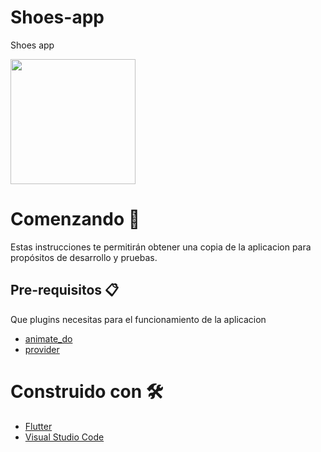 # Shoes-app
Shoes app

<p>
    <img src="https://res.cloudinary.com/dzgd10ssq/image/upload/v1600393147/Apps/jpbrezaa4hedtcefelh6.gif" width="200"/ > 
</p>

# Comenzando 🚀

Estas instrucciones te permitirán obtener una copia de la aplicacion para propósitos de desarrollo y pruebas.


## Pre-requisitos 📋

Que plugins necesitas para el funcionamiento de la aplicacion
- [animate_do](https://pub.dev/packages/animate_do "animate_do")
- [provider](https://pub.dev/packages/provider "provider")

  
 # Construido con 🛠️
  - [Flutter](https://flutter.dev/ "flutter")
  - [Visual Studio Code](https://code.visualstudio.com/ "Visual Studio Code")
